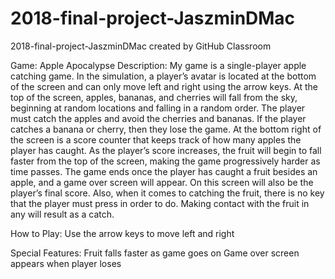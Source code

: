 # 2018-final-project-JaszminDMac
2018-final-project-JaszminDMac created by GitHub Classroom

Game: Apple Apocalypse
Description: My game is a single-player apple catching game.
In the simulation, a player’s avatar is located at the bottom of the screen and can 
only move left and right using the arrow keys. At the top of the screen, apples, bananas, and 
cherries will fall from the sky, beginning at random locations and falling in a random order. 
The player must catch the apples and avoid the cherries and bananas. If the player catches a banana or 
cherry, then they lose the game. At the bottom right of the screen is a score counter that keeps track
of how many apples the player has caught. As the player’s score increases, the fruit will begin to fall 
faster from the top of the screen, making the game progressively harder as time passes. The game ends once 
the player has caught a fruit besides an apple, and a game over screen will appear. On this screen will also 
be the player’s final score. Also, when it comes to catching the fruit, there is no key that the player must 
press in order to do. Making contact with the fruit in any will result as a catch.

How to Play:
 Use the arrow keys to move left and right

Special Features:
Fruit falls faster as game goes on
Game over screen appears when player loses
